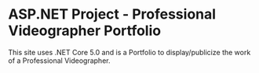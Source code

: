 <h1> ASP.NET Project - Professional Videographer Portfolio</h1>

<p>This site uses .NET Core 5.0 and is a Portfolio to display/publicize the work of a Professional Videographer.</p>
